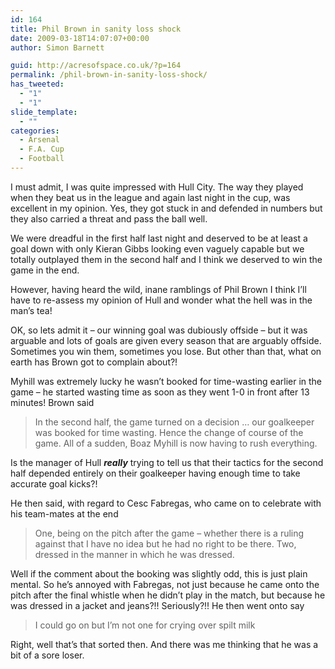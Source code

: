 ```yaml
---
id: 164
title: Phil Brown in sanity loss shock
date: 2009-03-18T14:07:07+00:00
author: Simon Barnett

guid: http://acresofspace.co.uk/?p=164
permalink: /phil-brown-in-sanity-loss-shock/
has_tweeted:
  - "1"
  - "1"
slide_template:
  - ""
categories:
  - Arsenal
  - F.A. Cup
  - Football
---
```

I must admit, I was quite impressed with Hull City. The way they played when they beat us in the league and again last night in the cup, was excellent in my opinion. Yes, they got stuck in and defended in numbers but they also carried a threat and pass the ball well.

We were dreadful in the first half last night and deserved to be at least a goal down with only Kieran Gibbs looking even vaguely capable but we totally outplayed them in the second half and I think we deserved to win the game in the end.

However, having heard the wild, inane ramblings of Phil Brown I think I&#8217;ll have to re-assess my opinion of Hull and wonder what the hell was in the man&#8217;s tea!

OK, so lets admit it &#8211; our winning goal was dubiously offside &#8211; but it was arguable and lots of goals are given every season that are arguably offside. Sometimes you win them, sometimes you lose. But other than that, what on earth has Brown got to complain about?!

Myhill was extremely lucky he wasn&#8217;t booked for time-wasting earlier in the game &#8211; he started wasting time as soon as they went 1-0 in front after 13 minutes! Brown said

> In the second half, the game turned on a decision &#8230; our goalkeeper was booked for time wasting. Hence the change of course of the game. All of a sudden, Boaz Myhill is now having to rush everything.

Is the manager of Hull _**really**_ trying to tell us that their tactics for the second half depended entirely on their goalkeeper having enough time to take accurate goal kicks?!

He then said, with regard to Cesc Fabregas, who came on to celebrate with his team-mates at the end

> One, being on the pitch after the game &#8211; whether there is a ruling against that I have no idea but he had no right to be there. Two, dressed in the manner in which he was dressed.

Well if the comment about the booking was slightly odd, this is just plain mental. So he&#8217;s annoyed with Fabregas, not just because he came onto the pitch after the final whistle when he didn&#8217;t play in the match, but because he was dressed in a jacket and jeans?!! Seriously?!! He then went onto say

> I could go on but I&#8217;m not one for crying over spilt milk

Right, well that&#8217;s that sorted then. And there was me thinking that he was a bit of a sore loser.
